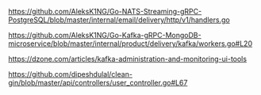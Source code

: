 https://github.com/AleksK1NG/Go-NATS-Streaming-gRPC-PostgreSQL/blob/master/internal/email/delivery/http/v1/handlers.go

https://github.com/AleksK1NG/Go-Kafka-gRPC-MongoDB-microservice/blob/master/internal/product/delivery/kafka/workers.go#L20

https://dzone.com/articles/kafka-administration-and-monitoring-ui-tools

https://github.com/dipeshdulal/clean-gin/blob/master/api/controllers/user_controller.go#L67